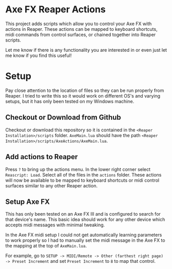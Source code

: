 # Axe FX Reaper Actions
This project adds scripts which allow you to control your Axe FX with actions in
Reaper. These actions can be mapped to keyboard shortcuts, midi commands from
control surfaces, or chained together into Reaper scripts.

Let me know if there is any functionality you are interested in or even just let
me know if you find this useful!

# Setup
Pay close attention to the location of files so they can be run properly from
Reaper. I tried to write this so it would work on different OS's and varying
setups, but it has only been tested on my Windows machine.

## Checkout or Download from Github
Checkout or download this repository so it is contained in the
`<Reaper Installation>/scripts` folder. `AxeMain.lua` should have the path
`<Reaper Installation>/scripts/AxeActions/AxeMain.lua`. 

## Add actions to Reaper
Press `?` to bring up the actions menu. In the lower right corner select 
`Reascript: Load`. Select all of the files in the `actions` folder. These
actions will now be available to be mapped to keyboard shortcuts or midi control
surfaces similar to any other Reaper action.

## Setup Axe FX
This has only been tested on an Axe FX III and is configured to search for that
device's name. This basic idea should work for any other device which accepts
midi messages with minimal tweaking.

In the Axe FX midi setup I could not get automatically learning parameters to
work properly so I had to manually set the midi message in the Axe FX to the
mapping at the top of `AxeMain.lua`. 

For example, go to 
`SETUP -> MIDI/Remote -> Other (farthest right page) -> Preset Increment` and
set `Preset Increment` to `8` to map that control.
